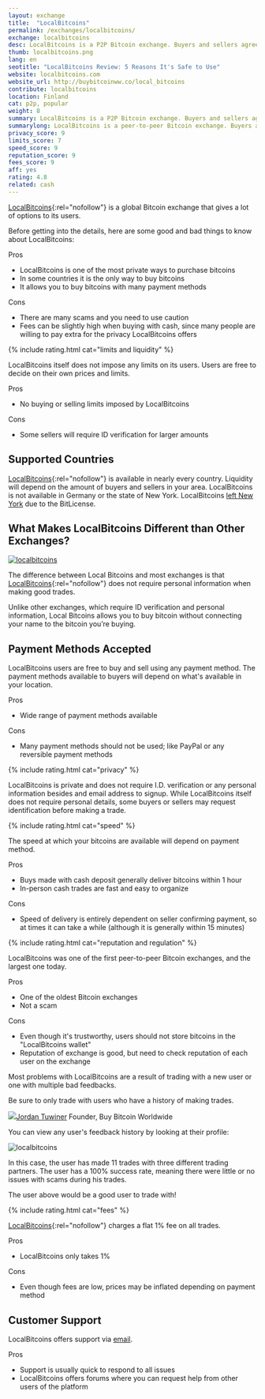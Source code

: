 ```yaml
---
layout: exchange
title:  "LocalBitcoins"
permalink: /exchanges/localbitcoins/
exchange: localbitcoins
desc: LocalBitcoins is a P2P Bitcoin exchange. Buyers and sellers agree on trade terms, and LocalBitcoins is used as escrow.
thumb: localbitcoins.png
lang: en
seotitle: "LocalBitcoins Review: 5 Reasons It's Safe to Use"
website: localbitcoins.com
website_url: http://buybitcoinww.co/local_bitcoins
contribute: localbitcoins
location: Finland
cat: p2p, popular
weight: 8
summary: LocalBitcoins is a P2P Bitcoin exchange. Buyers and sellers agree on trade terms, and LocalBitcoins is used as escrow.
summarylong: LocalBitcoins is a peer-to-peer Bitcoin exchange. Buyers and sellers agree on trade terms, and LocalBitcoins makes sure the trade goes through with no problems for both parties. LocalBitcoins is considered a good way to buy bitcoins privately or with cash.  
privacy_score: 9
limits_score: 7
speed_score: 9
reputation_score: 9
fees_score: 9
aff: yes
rating: 4.8
related: cash
---
```

[LocalBitcoins](http://buybitcoinww.co/local_bitcoins){:rel="nofollow"} is a global Bitcoin exchange that gives a lot of options to its users. 

Before getting into the details, here are some good and bad things to know about LocalBitcoins:

<div class="exchange-pros exchange-pros-buylist col-md-6"> 
	<div class="exchange-pros-title">Pros</div> 
	<ul class="quick-info-pros"> 
		<li>LocalBitcoins is one of the most private ways to purchase bitcoins</li> 
		<li>In some countries it is the only way to buy bitcoins</li>
		<li>It allows you to buy bitcoins with many payment methods</li>
	</ul> 
</div>

<div class="exchange-pros exchange-pros-buylist col-md-6"> 
	<div class="exchange-pros-title">Cons</div> 
	<ul class="quick-info-cons"> 
		<li>There are many scams and you need to use caution</li>
		<li>Fees can be slightly high when buying with cash, since many people are willing to pay extra for the privacy LocalBitcoins offers</li>
	</ul> 
</div>

{% include rating.html cat="limits and liquidity" %} 

LocalBitcoins itself does not impose any limits on its users. Users are free to decide on their own prices and limits. 

<div class="exchange-pros exchange-pros-buylist col-md-6"> 
	<div class="exchange-pros-title">Pros</div> 
	<ul class="quick-info-pros"> 
		<li>No buying or selling limits imposed by LocalBitcoins</li>
	</ul> 
</div>

<div class="exchange-pros exchange-pros-buylist col-md-6"> 
	<div class="exchange-pros-title">Cons</div> 
	<ul class="quick-info-cons"> 
		<li>Some sellers will require ID verification for larger amounts</li>
	</ul> 
</div>

## Supported Countries
[LocalBitcoins](http://buybitcoinww.co/local_bitcoins){:rel="nofollow"} is available in nearly every country. Liquidity will depend on the amount of buyers and sellers in your area. LocalBitcoins is not available in Germany or the state of New York. LocalBitcoins [left New York](https://bitcoinmagazine.com/articles/bitquick-local-bitcoins-terminate-service-ny-due-bitlicense-compliance-costs-1439414074) due to the BitLicense. 

## What Makes LocalBitcoins Different than Other Exchanges?

<a rel="nofollow" target="_blank" href="http://buybitcoinww.co/local_bitcoins">
<img class="img-responsive kb-helper" alt="localbitcoins" src="/img/instantly/lb.png">
</a>

The difference between Local Bitcoins and most exchanges is that [LocalBitcoins](http://buybitcoinww.co/local_bitcoins){:rel="nofollow"} does not require personal information when making good trades. 

Unlike other exchanges, which require ID verification and personal information, Local Bitcoins allows you to buy bitcoin without connecting your name to the bitcoin you’re buying.  

## Payment Methods Accepted
LocalBitcoins users are free to buy and sell using any payment method. The payment methods available to buyers will depend on what's available in your location. 

<div class="exchange-pros exchange-pros-buylist col-md-6"> 
	<div class="exchange-pros-title">Pros</div> 
	<ul class="quick-info-pros"> 
		<li>Wide range of payment methods available</li>
	</ul> 
</div>

<div class="exchange-pros exchange-pros-buylist col-md-6"> 
	<div class="exchange-pros-title">Cons</div> 
	<ul class="quick-info-cons"> 
		<li>Many payment methods should not be used; like PayPal or any reversible payment methods</li>
	</ul> 
</div>

{% include rating.html cat="privacy" %}

LocalBitcoins is private and does not require I.D. verification or any personal information besides and email address to signup. While LocalBitcoins itself does not require personal details, some buyers or sellers may request identification before making a trade. 


{% include rating.html cat="speed" %} 

The speed at which your bitcoins are available will depend on payment method. 

<div class="exchange-pros exchange-pros-buylist col-md-6"> 
	<div class="exchange-pros-title">Pros</div> 
	<ul class="quick-info-pros"> 
		<li>Buys made with cash deposit generally deliver bitcoins within 1 hour</li>
		<li>In-person cash trades are fast and easy to organize</li>
	</ul> 
</div>

<div class="exchange-pros exchange-pros-buylist col-md-6"> 
	<div class="exchange-pros-title">Cons</div> 
	<ul class="quick-info-cons"> 
		<li>Speed of delivery is entirely dependent on seller confirming payment, so at times it can take a while (although it is generally within 15 minutes)</li>
	</ul> 
</div>

{% include rating.html cat="reputation and regulation" %} 

LocalBitcoins was one of the first peer-to-peer Bitcoin exchanges, and the largest one today. 

<div class="exchange-pros exchange-pros-buylist col-md-6"> 
	<div class="exchange-pros-title">Pros</div> 
	<ul class="quick-info-pros"> 
		<li>One of the oldest Bitcoin exchanges</li>
		<li>Not a scam</li>
	</ul> 
</div>

<div class="exchange-pros exchange-pros-buylist col-md-6"> 
	<div class="exchange-pros-title">Cons</div> 
	<ul class="quick-info-cons"> 
		<li>Even though it's trustworthy, users should not store bitcoins in the "LocalBitcoins wallet"</li>
		<li>Reputation of exchange is good, but need to check reputation of each user on the exchange</li>
	</ul> 
</div>

<div class="quote-box">
<p>Most problems with LocalBitcoins are a result of trading with a new user or one with multiple bad feedbacks.</p>

<p>Be sure to only trade with users who have a history of making trades.</p>

<div class="quote-ref"><img src="/img/icons/jtsmall.jpg"><a href="https://www.jordantuwiner.com/">Jordan Tuwiner</a> <span class="position">Founder, Buy Bitcoin Worldwide</span></div>
</div>

You can view any user's feedback history by looking at their profile: 

<img class="img-responsive kb-helper" alt="localbitcoins" src="/img/reviews/lbfeedback.png">

In this case, the user has made 11 trades with three different trading partners. The user has a 100% success rate, meaning there were little or no issues with scams during his trades. 

The user above would be a good user to trade with! 

{% include rating.html cat="fees" %}

[LocalBitcoins](http://buybitcoinww.co/local_bitcoins){:rel="nofollow"} charges a flat 1% fee on all trades. 

<div class="exchange-pros exchange-pros-buylist col-md-6"> 
	<div class="exchange-pros-title">Pros</div> 
	<ul class="quick-info-pros"> 
		<li>LocalBitcoins only takes 1%</li>
	</ul> 
</div>

<div class="exchange-pros exchange-pros-buylist col-md-6"> 
	<div class="exchange-pros-title">Cons</div> 
	<ul class="quick-info-cons"> 
		<li>Even though fees are low, prices may be inflated depending on payment method</li>
	</ul> 
</div>

## Customer Support
LocalBitcoins offers support via [email](https://localbitcoins.com/support/request/?indicator=4). 

<div class="exchange-pros exchange-pros-buylist col-md-12"> 
	<div class="exchange-pros-title">Pros</div> 
	<ul class="quick-info-pros"> 
		<li>Support is usually quick to respond to all issues</li>
		<li>LocalBitcoins offers forums where you can request help from other users of the platform</li>
	</ul> 
</div>